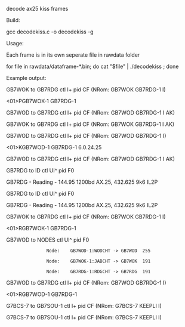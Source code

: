 decode ax25 kiss frames


Build:

gcc decodekiss.c -o decodekiss -g

Usage:

Each frame is in its own seperate file in rawdata folder

for file in rawdata/dataframe-*.bin; do  cat "$file" | ./decodekiss ; done


Example output:


GB7WOK to GB7RDG ctl I+ pid CF  (NRom: GB7WOK GB7RDG-1 I)
  
  <01>PGB7WOK-1 GB7RDG-1

GB7WOD to GB7RDG ctl I+ pid CF  (NRom: GB7WOD GB7RDG-1 I AK)

GB7WOK to GB7RDG ctl I+ pid CF  (NRom: GB7WOK GB7RDG-1 I AK)

GB7WOD to GB7RDG ctl I+ pid CF  (NRom: GB7WOD GB7RDG-1 I)

  <01>KGB7WOD-1 GB7RDG-1 6.0.24.25

GB7WOD to GB7RDG ctl I+ pid CF  (NRom: GB7WOD GB7RDG-1 I AK)

GB7RDG to ID ctl UI^ pid F0

  GB7RDG - Reading - 144.95 1200bd AX.25, 432.625 9k6 IL2P

GB7RDG to ID ctl UI^ pid F0

  GB7RDG - Reading - 144.95 1200bd AX.25, 432.625 9k6 IL2P

GB7WOK to GB7RDG ctl I+ pid CF  (NRom: GB7WOK GB7RDG-1 I)

  <01>RGB7WOK-1 GB7RDG-1

GB7WOD to NODES ctl UI^ pid F0
                   
                   Node:    GB7WOD-1:WODCHT -> GB7WOD  255

                   Node:    GB7WOK-1:JABCHT -> GB7WOK  191
                   
                   Node:    GB7RDG-1:RDGCHT -> GB7RDG  191



GB7WOD to GB7RDG ctl I+ pid CF  (NRom: GB7WOD GB7RDG-1 I)

  <01>RGB7WOD-1 GB7RDG-1

G7BCS-7 to GB7SOU-1 ctl I+ pid CF       (NRom: G7BCS-7 KEEPLI I)

G7BCS-7 to GB7SOU-1 ctl I+ pid CF       (NRom: G7BCS-7 KEEPLI I)

